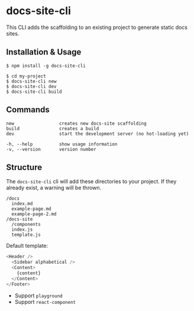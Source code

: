 # docs-site-cli
This CLI adds the scaffolding to an existing project to generate static docs sites.

## Installation & Usage
```
$ npm install -g docs-site-cli

$ cd my-project
$ docs-site-cli new
$ docs-site-cli dev
$ docs-site-cli build
```

## Commands
```
new                 creates new docs-site scaffolding
build               creates a build
dev                 start the development server (no hot-loading yet)

-h, --help          show usage information
-v, --version       version number
```

## Structure
The `docs-site-cli` cli will add these directories to your project. If they already exist, a warning will be thrown.
```
/docs
  index.md
  example-page.md
  example-page-2.md
/docs-site
  /components
  index.js
  template.js
```

Default template:
``` template.js
<Header />
  <Sidebar alphabetical />
  <Content>
    {content}
  </Content>
</Footer>
```

- Support `playground`
- Support `react-component`
